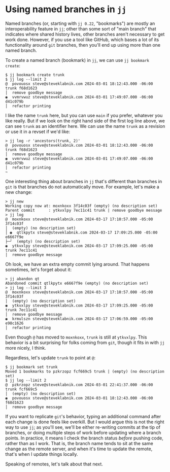 # Using named branches in `jj`

Named branches (or, starting with `jj 0.22`, "bookmarks") are mostly an interoperability feature in `jj`; other than some
sort of "main branch" that indicates where shared history lives, other branches
aren't necessary to get work done. However, if you use a tool like GitHub, which
bases a lot of its functionality around `git` branches, then you'll end up using
more than one named branch.

To create a named branch (bookmark) in `jj`, we can use `jj bookmark create`:

```console
$ jj bookmark create trunk
$ jj log --limit 2
@  povouosx steve@steveklabnik.com 2024-03-01 18:12:43.000 -06:00 trunk f68d1623
│  remove goodbye message
◉  vvmrvwuz steve@steveklabnik.com 2024-03-01 17:49:07.000 -06:00 d41c079b
│  refactor printing
```

I like the name `trunk` here, but you can use `main` if you prefer, whatever you
like really. But if we look on the right hand side of the first log line above,
we can see `trunk` as an identifier here. We can use the name `trunk` as a
revision or use it in a revset if we'd like:

```console
> jj log -r 'ancestors(trunk, 2)'
@  povouosx steve@steveklabnik.com 2024-03-01 18:12:43.000 -06:00 trunk f68d1623
│  remove goodbye message
◉  vvmrvwuz steve@steveklabnik.com 2024-03-01 17:49:07.000 -06:00 d41c079b
│  refactor printing
~
```

One interesting thing about branches in `jj` that's different than branches
in `git` is that branches do not automatically move. For example, let's make a
new change:

```console
> jj new
Working copy now at: moxnkoxx 3f14c03f (empty) (no description set)
Parent commit      : ytkvxlpy 7ec11c41 trunk | remove goodbye message
> jj log
@  moxnkoxx steve@steveklabnik.com 2024-03-17 17:10:57.000 -05:00 3f14c03f
│  (empty) (no description set)
│ ◉  qtlkpytx steve@steveklabnik.com 2024-03-17 17:09:25.000 -05:00 e6667f9e
├─╯  (empty) (no description set)
◉  ytkvxlpy steve@steveklabnik.com 2024-03-17 17:09:25.000 -05:00 trunk 7ec11c41
│  remove goodbye message
```

Oh look, we have an extra empty commit lying around. That happens sometimes,
let's forget about it:

```console
> jj abandon qt
Abandoned commit qtlkpytx e6667f9e (empty) (no description set)
> jj log --limit 3
@  moxnkoxx steve@steveklabnik.com 2024-03-17 17:10:57.000 -05:00 3f14c03f
│  (empty) (no description set)
◉  ytkvxlpy steve@steveklabnik.com 2024-03-17 17:09:25.000 -05:00 trunk 7ec11c41
│  remove goodbye message
◉  krmulszn steve@steveklabnik.com 2024-03-17 17:06:59.000 -05:00 e98c1626
│  refactor printing
```

Even though `@` has moved to `moxnkoxx`, `trunk` is still at `ytkvxlpy`. This
behavior is a bit surprising for folks coming from `git`, though it fits in with
`jj` more nicely, I think.

Regardless, let's update `trunk` to point at `@`:

```console
$ jj bookmark set trunk
Moved 1 bookmarks to pzkrzopz fcf669c5 trunk | (empty) (no description set)
$ jj log --limit 2
@  pzkrzopz steve@steveklabnik.com 2024-03-01 22:41:37.000 -06:00 trunk fcf669c5
│  (empty) (no description set)
◉  povouosx steve@steveklabnik.com 2024-03-01 18:12:43.000 -06:00 f68d1623
│  remove goodbye message
```

If you want to replicate `git`'s behavior, typing an additional command after
each change is done feels like overkill. But I would argue this is not the right
way to use `jj`; as you'll see, we'll be either re-writing commits at the tip of
branches, or doing multiple steps of work before updating where a branch points.
In practice, it means I check the branch status *before* pushing code, rather
than as I work. That is, the branch name tends to sit at the same change as the
remote server, and when it's time to update the remote, that's when I update
things locally.

Speaking of remotes, let's talk about that next.
